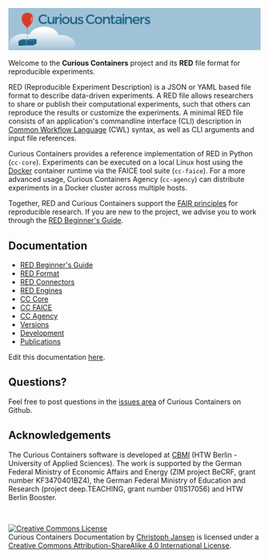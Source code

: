 ![Curious Containers Logo](images/logo.svg)

Welcome to the **Curious Containers** project and its **RED** file format for reproducible experiments.

RED (Reproducible Experiment Description) is a JSON or YAML based file format to describe data-driven experiments. A RED file allows researchers to share or publish their computational experiments, such that others can reproduce the results or customize the experiments. A minimal RED file consists of an application's commandline interface (CLI) description in [Common Workflow Language](https://www.commonwl.org/v1.0/CommandLineTool.html) (CWL) syntax, as well as CLI arguments and input file references.

Curious Containers provides a reference implementation of RED in Python (`cc-core`). Experiments can be executed on a local Linux host using the [Docker](https://www.docker.com/) container runtime via the FAICE tool suite (`cc-faice`). For a more advanced usage, Curious Containers Agency (`cc-agency`) can distribute experiments in a Docker cluster across multiple hosts.

Together, RED and Curious Containers support the [FAIR principles](https://www.force11.org/fairprinciples) for reproducible research. If you are new to the project, we advise you to work through the [RED Beginner's Guide](red-beginners-guide.md).


## Documentation


* [RED Beginner's Guide](red-beginners-guide.md)
* [RED Format](red-format.md)
* [RED Connectors](red-connectors.md)
* [RED Engines](red-engines.md)
* [CC Core](cc-core.md)
* [CC FAICE](cc-faice.md)
* [CC Agency](cc-agency.md)
* [Versions](versions.md)
* [Development](development.md)
* [Publications](publications.md)


Edit this documentation [here](https://github.com/curious-containers/curious-containers.github.io).


## Questions?

Feel free to post questions in the [issues area](https://github.com/curious-containers/curious-containers.github.io/issues) of Curious Containers on Github.


## Acknowledgements

The Curious Containers software is developed at [CBMI](https://cbmi.htw-berlin.de/) (HTW Berlin - University of Applied Sciences). The work is supported by the German Federal Ministry of Economic Affairs and Energy (ZIM project BeCRF, grant number KF3470401BZ4), the German Federal Ministry of Education and Research (project deep.TEACHING, grant number 01IS17056) and HTW Berlin Booster.

<br/>

<a rel="license" href="http://creativecommons.org/licenses/by-sa/4.0/"><img alt="Creative Commons License" style="border-width:0" src="https://i.creativecommons.org/l/by-sa/4.0/88x31.png" /></a><br /><span xmlns:dct="http://purl.org/dc/terms/" href="http://purl.org/dc/dcmitype/Text" property="dct:title" rel="dct:type">Curious Containers Documentation</span> by <a xmlns:cc="http://creativecommons.org/ns#" href="https://www.htw-berlin.de/hochschule/personen/person/?eid=9225" property="cc:attributionName" rel="cc:attributionURL">Christoph Jansen</a> is licensed under a <a rel="license" href="http://creativecommons.org/licenses/by-sa/4.0/">Creative Commons Attribution-ShareAlike 4.0 International License</a>.
